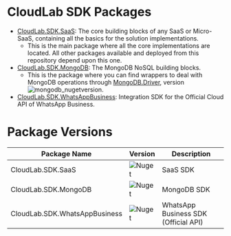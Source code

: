 # CloudLab SDK Packages
 - [CloudLab.SDK.SaaS](https://github.com/cloudlabtech/SDK/wiki/CloudLab-SDK-SaaS-Package): The core building blocks of any SaaS or Micro-SaaS, containing all the basics for the solution implementations.
   - This is the main package where all the core implementations are located. All other packages available and deployed from this repository  depend upon this one.
- [CloudLab.SDK.MongoDB](https://github.com/cloudlabtech/SDK/wiki/CloudLab-SDK-MongoDB-Package): The MongoDB NoSQL building blocks.
   - This is the package where you can find wrappers to deal with MongoDB operations through [MongoDB.Driver](https://www.nuget.org/packages/MongoDB.Driver), version ![mongodb_nugetversion](https://img.shields.io/nuget/v/MongoDB.Driver).
- [CloudLab.SDK.WhatsAppBusiness](https://github.com/cloudlabtech/SDK/wiki/CloudLab-SDK-WhatsAppBusiness-Package): Integration SDK for the Official Cloud API of WhatsApp Business.

# Package Versions
| Package Name | Version | Description |
| ------------ | ------- | ----------- |
| CloudLab.SDK.SaaS | ![Nuget](https://img.shields.io/nuget/v/CloudLab.SDK.SaaS) | SaaS SDK |
| CloudLab.SDK.MongoDB | ![Nuget](https://img.shields.io/nuget/v/CloudLab.SDK.MongoDb) | MongoDB SDK |
| CloudLab.SDK.WhatsAppBusiness | ![Nuget](https://img.shields.io/nuget/v/CloudLab.SDK.WhatsAppBusiness) | WhatsApp Business SDK (Official API) |